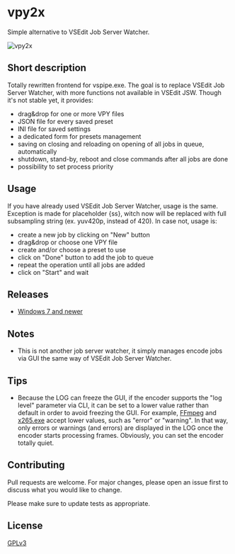 # vpy2x
Simple alternative to VSEdit Job Server Watcher. 

![vpy2x](https://repository-images.githubusercontent.com/426181208/045dbbe5-126b-4ffb-aef4-b5193656a587)
## Short description
Totally rewritten frontend for vspipe.exe.
The goal is to replace VSEdit Job Server Watcher, with more functions not available in VSEdit JSW.
Though it's not stable yet, it provides:
 - drag&drop for one or more VPY files
 - JSON file for every saved preset
 - INI file for saved settings
 - a dedicated form for presets management 
 - saving on closing and reloading on opening of all jobs in queue, automatically
 - shutdown, stand-by, reboot and close commands after all jobs are done
 - possibility to set process priority

## Usage
If you have already used VSEdit Job Server Watcher, usage is the same. Exception is made for placeholder {ss}, witch now will be replaced with full subsampling string (ex. yuv420p, instead of 420).
In case not, usage is:

 - create a new job by clicking on "New" button
 - drag&drop or choose one VPY file
 - create and/or choose a preset to use
 - click on "Done" button to add the job to queue
 - repeat the operation until all jobs are added
 - click on "Start" and wait

## Releases
 - [Windows 7 and newer](https://github.com/KonjikiNoYami1991/vpy2x/releases)

## Notes
 - This is not another job server watcher, it simply manages encode jobs via GUI the same way of VSEdit Job Server Watcher.

## Tips
 - Because the LOG can freeze the GUI, if the encoder supports the "log level" parameter via CLI, it can be set to a lower value rather than default in order to avoid freezing the GUI. For example, [FFmpeg](https://ffmpeg.org/ffmpeg.html#toc-Generic-options) and [x265.exe](https://x265.readthedocs.io/en/release_3.5/cli.html?highlight=level#cmdoption-log-level) accept lower values, such as "error" or "warning". In that way, only errors or warnings (and errors) are displayed in the LOG once the encoder starts processing frames. Obviously, you can set the encoder totally quiet.

## Contributing
Pull requests are welcome. For major changes, please open an issue first to discuss what you would like to change.

Please make sure to update tests as appropriate.

## License
[GPLv3](https://choosealicense.com/licenses/gpl-3.0/)
